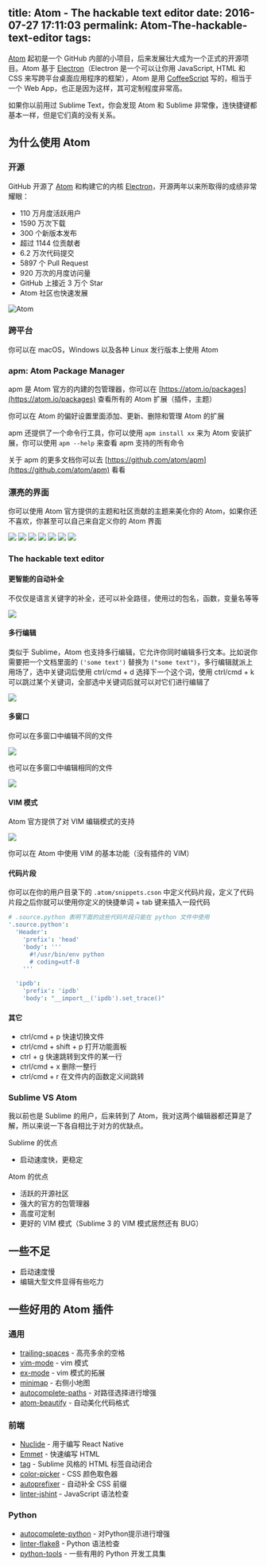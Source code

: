 title: Atom - The hackable text editor
date: 2016-07-27 17:11:03
permalink: Atom-The-hackable-text-editor
tags:
---


[Atom](https://github.com/atom/atom) 起初是一个 GitHub 内部的小项目，后来发展壮大成为一个正式的开源项目。Atom 基于 [Electron](https://github.com/electron/electron)（Electron 是一个可以让你用 JavaScript, HTML 和 CSS 来写跨平台桌面应用程序的框架），Atom 是用 [CoffeeScript](http://coffeescript.org) 写的，相当于一个 Web App，也正是因为这样，其可定制程度非常高。

如果你以前用过 Sublime Text，你会发现 Atom 和 Sublime 非常像，连快捷键都基本一样，但是它们真的没有关系。


## 为什么使用 Atom

### 开源
GitHub 开源了 [Atom](https://github.com/atom/atom) 和构建它的内核 [Electron](https://github.com/electron/electron)，开源两年以来所取得的成绩非常耀眼：

* 110 万月度活跃用户
* 1590 万次下载
* 300 个新版本发布
* 超过 1144 位贡献者
* 6.2 万次代码提交
* 5897 个 Pull Request
* 920 万次的月度访问量
* GitHub 上接近 3 万个 Star
* Atom 社区也快速发展

![Atom](http://img.l.jifangcheng.com/atom-2.png)

### 跨平台
你可以在 macOS，Windows 以及各种 Linux 发行版本上使用 Atom

### apm: Atom Package Manager
apm 是 Atom 官方的内建的包管理器，你可以在 [https://atom.io/packages](https://atom.io/packages) 查看所有的 Atom 扩展（插件，主题）

你可以在 Atom 的偏好设置里面添加、更新、删除和管理 Atom 的扩展

apm 还提供了一个命令行工具，你可以使用 `apm install xx` 来为 Atom 安装扩展，你可以使用 `apm --help` 来查看 apm 支持的所有命令

关于 apm 的更多文档你可以去 [https://github.com/atom/apm](https://github.com/atom/apm) 看看

### 漂亮的界面
你可以使用 Atom 官方提供的主题和社区贡献的主题来美化你的 Atom，如果你还不喜欢，你甚至可以自己来自定义你的 Atom 界面

![](http://img.l.jifangcheng.com/atom-5.png)
![](http://img.l.jifangcheng.com/atom-6.png)
![](http://img.l.jifangcheng.com/atom-7.png)
![](http://img.l.jifangcheng.com/atom-8.png)
![](http://img.l.jifangcheng.com/atom-9.png)
![](http://img.l.jifangcheng.com/atom-10.png)
![](http://img.l.jifangcheng.com/atom-11.png)

### The hackable text editor

#### 更智能的自动补全
不仅仅是语言关键字的补全，还可以补全路径，使用过的包名，函数，变量名等等

![](http://img.l.jifangcheng.com/atom-3.png)

#### 多行编辑
类似于 Sublime，Atom 也支持多行编辑，它允许你同时编辑多行文本。比如说你需要把一个文档里面的 `('some text')` 替换为 `("some text")`，多行编辑就派上用场了，选中关键词后使用 ctrl/cmd + d 选择下一个这个词，使用 ctrl/cmd + k 可以跳过某个关键词，全部选中关键词后就可以对它们进行编辑了

![](http://img.l.jifangcheng.com/atom-4.png)

#### 多窗口
你可以在多窗口中编辑不同的文件

![](http://img.l.jifangcheng.com/atom-13.png)

也可以在多窗口中编辑相同的文件

![](http://img.l.jifangcheng.com/atom-14.png)

#### VIM 模式
Atom 官方提供了对 VIM 编辑模式的支持

![](http://img.l.jifangcheng.com/atom-12.png)

你可以在 Atom 中使用 VIM 的基本功能（没有插件的 VIM）

#### 代码片段
你可以在你的用户目录下的 `.atom/snippets.cson` 中定义代码片段，定义了代码片段之后你就可以使用你定义的快捷单词 + tab 键来插入一段代码

```cson
# .source.python 表明下面的这些代码片段只能在 python 文件中使用
'.source.python':
  'Header':
    'prefix': 'head'
    'body': '''
      #!/usr/bin/env python
      # coding=utf-8
    '''

  'ipdb':
    'prefix': 'ipdb'
    'body': "__import__('ipdb').set_trace()"
```


#### 其它
* ctrl/cmd + p 快速切换文件
* ctrl/cmd + shift + p 打开功能面板
* ctrl + g 快速跳转到文件的某一行
* ctrl/cmd + x 删除一整行
* ctrl/cmd + r 在文件内的函数定义间跳转


### Sublime VS Atom
我以前也是 Sublime 的用户，后来转到了 Atom，我对这两个编辑器都还算是了解，所以来说一下各自相比于对方的优缺点。

Sublime 的优点

* 启动速度快，更稳定


Atom 的优点

* 活跃的开源社区
* 强大的官方的包管理器
* 高度可定制
* 更好的 VIM 模式（Sublime 3 的 VIM 模式居然还有 BUG）

## 一些不足
* 启动速度慢
* 编辑大型文件显得有些吃力

## 一些好用的 Atom 插件
### 通用
* [trailing-spaces](https://atom.io/packages/trailing-spaces) - 高亮多余的空格
* [vim-mode](https://atom.io/packages/vim-mode) - vim 模式
* [ex-mode](https://atom.io/packages/ex-mode) - vim 模式的拓展
* [minimap](https://atom.io/packages/minimap) - 右侧小地图
* [autocomplete-paths](https://atom.io/packages/autocomplete-paths) - 对路径选择进行增强
* [atom-beautify](https://atom.io/packages/atom-beautify) - 自动美化代码格式

### 前端
* [Nuclide](http://nuclide.io) - 用于编写 React Native
* [Emmet](https://atom.io/packages/emmet) - 快速编写 HTML
* [tag](https://atom.io/packages/tag) - Sublime 风格的 HTML 标签自动闭合
* [color-picker](https://atom.io/packages/color-picker) - CSS 颜色取色器
* [autoprefixer](https://atom.io/packages/autoprefixer) - 自动补全 CSS 前缀
* [linter-jshint](https://atom.io/packages/linter-jshint) - JavaScript 语法检查

### Python
* [autocomplete-python](https://atom.io/packages/autocomplete-python) - 对Python提示进行增强
* [linter-flake8](https://atom.io/packages/linter-flake8) - Python 语法检查
* [python-tools](https://atom.io/packages/python-tools) - 一些有用的 Python 开发工具集
